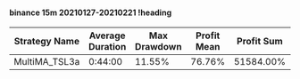 #### binance 15m 20210127-20210221 !heading
| Strategy Name | Average Duration | Max Drawdown | Profit Mean | Profit Sum | Profit Total | Trade Count | Win Rate |
| ------------- | ---------------- | ------------ | ----------- | ---------- | ------------ | ----------- | -------- |
| MultiMA_TSL3a | 0:44:00          | 11.55%       | 76.76%      | 51584.00%  | 17328.00%    | 672         | 70.83%   |